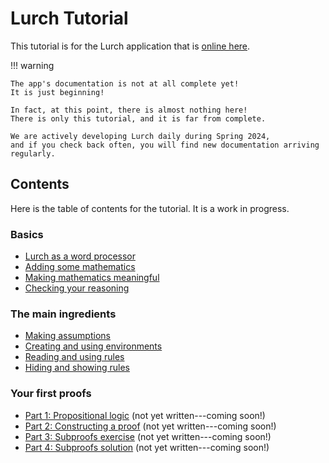 
# Lurch Tutorial

This tutorial is for the Lurch application that is
[online here](http://lurchmath.github.io/lurchmath).

!!! warning

    The app's documentation is not at all complete yet!
    It is just beginning!

    In fact, at this point, there is almost nothing here!
    There is only this tutorial, and it is far from complete.

    We are actively developing Lurch daily during Spring 2024,
    and if you check back often, you will find new documentation arriving regularly.

## Contents

Here is the table of contents for the tutorial.  It is a work in progress.

### Basics

 - [Lurch as a word processor](tut-01-word-processor.md)
 - [Adding some mathematics](tut-02-expository-math.md)
 - [Making mathematics meaningful](tut-03-meaningful-math.md)
 - [Checking your reasoning](tut-04-validation.md)

### The main ingredients

 - [Making assumptions](tut-05-assumptions.md)
 - [Creating and using environments](tut-06-environments.md)
 - [Reading and using rules](tut-07-rules.md)
 - [Hiding and showing rules](tut-08-document-header.md)

### Your first proofs

 - [Part 1: Propositional logic](tut-09a-real-math.md) (not yet written---coming soon!)
 - [Part 2: Constructing a proof](tut-09b-real-math.md) (not yet written---coming soon!)
 - [Part 3: Subproofs exercise](tut-09c-real-math.md) (not yet written---coming soon!)
 - [Part 4: Subproofs solution](tut-09d-real-math.md) (not yet written---coming soon!)
